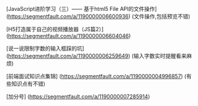 

[JavaScript进阶学习（三）—— 基于html5 File API的文件操作]
(https://segmentfault.com/a/1190000006600936) (文件操作,包括预览不错)

[H5打造属于自己的视频播放器（JS篇2）]
(https://segmentfault.com/a/1190000006604046)

[说一说限制字数的输入框踩的坑]
(https://segmentfault.com/a/1190000006259649) (输入字数实时提醒看来麻烦)

[前端面试知识点集锦]
(https://segmentfault.com/a/1190000004996857) (有些知识点有不错)

[加分号]
(https://segmentfault.com/a/1190000007285914)

